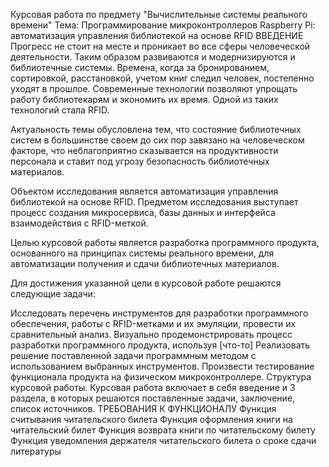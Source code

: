 Курсовая работа по предмету "Вычислительные системы реального времени"
Тема: Программирование микроконтроллеров Raspberry Pi: автоматизация управления библиотекой на основе RFID
ВВЕДЕНИЕ
Прогресс не стоит на месте и проникает во все сферы человеческой деятельности. Таким образом развиваются и модернизируются и библиотечные системы. Времена, когда за бронированием, сортировкой, расстановкой, учетом книг следил человек, постепенно уходят в прошлое. Современные технологии позволяют упрощать работу библиотекарям и экономить их время. Одной из таких технологий стала RFID.

Актуальность темы обусловлена тем, что состояние библиотечных систем в большинстве своем до сих пор завязано на человеческом факторе, что неблагоприятно сказывается на продуктивности персонала и ставит под угрозу безопасность библиотечных материалов.

Объектом исследования является автоматизация управления библиотекой на основе RFID. Предметом исследования выступает процесс создания микросервиса, базы данных и интерфейса взаимодействия с RFID-меткой.

Целью курсовой работы является разработка программного продукта, основанного на принципах системы реального времени, для автоматизации получения и сдачи библиотечных материалов.

Для достижения указанной цели в курсовой работе решаются следующие задачи:

Исследовать перечень инструментов для разработки программного обеспечения, работы с RFID-метками и их эмуляции, провести их сравнительный анализ.
Визуально продемонстрировать процесс разработки программного продукта, используя [что-то]
Реализовать решение поставленной задачи программным методом с использованием выбранных инструментов.
Произвести тестирование функционала продукта на физическом микроконтроллере. Структура курсовой работы. Курсовая работа включает в себя введение и 3 раздела, в которых решаются поставленные задачи, заключение, список источников.
ТРЕБОВАНИЯ К ФУНКЦИОНАЛУ
Функция считывания читательского билета
Функция оформления книги на читательский билет
Функция возврата книги по читательскому билету
Функция уведомления держателя читательского билета о сроке сдачи литературы
